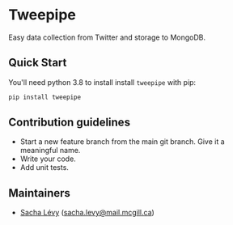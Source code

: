 # Tweepipe

Easy data collection from Twitter and storage to MongoDB.

## Quick Start

You'll need python 3.8 to install install `tweepipe` with pip:

```bash
pip install tweepipe
```

## Contribution guidelines

- Start a new feature branch from the main git branch. Give it a meaningful name.
- Write your code.
- Add unit tests.

## Maintainers

- [Sacha Lévy](https://twitter.com/sachalevy3) (sacha.levy@mail.mcgill.ca)
